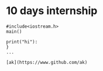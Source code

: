 # 10 days internship 
```
#include<iostream.h>
main()

print("hi"):
}
...

[ak](https://www.github.com/ak)
